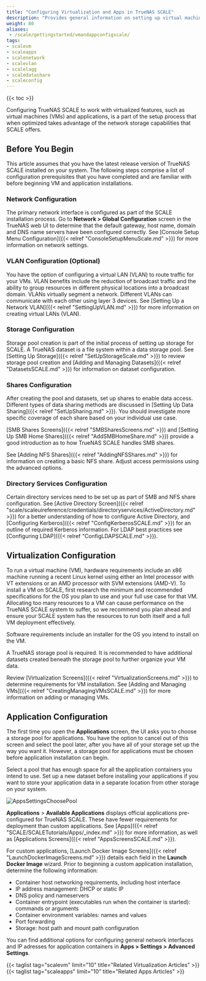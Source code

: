 ```yaml
---
title: "Configuring Virtualization and Apps in TrueNAS SCALE"
description: "Provides general information on setting up virtual machines and applications on TrueNAS SCALE."
weight: 80
aliases: 
 - /scale/gettingstarted/vmandappconfigscale/
tags:
- scalevm
- scaleapps
- scalenetwork
- scalevlan
- scalelagg
- scaledatashare
- scaleconfig
---
```


{{< toc >}}

Configuring TrueNAS SCALE to work with virtualized features, such as virtual machines (VMs) and applications, is a part of the setup process that when optimized takes advantage of the network storage capabilities that SCALE offers. 

## Before You Begin

This article assumes that you have the latest release version of TrueNAS SCALE installed on your system. The following steps comprise a list of configuration prerequisites that you have completed and are familiar with before beginning VM and application installations.

### Network Configuration

The primary network interface is configured as part of the SCALE installation process. Go to **Network > Global Configuration** screen in the TrueNAS web UI to determine that the default gateway, host name, domain and DNS name servers have been configured correctly. See [Console Setup Menu Configuration]({{< relref "ConsoleSetupMenuScale.md" >}}) for more information on network settings.

### VLAN Configuration (Optional) 

You have the option of configuring a virtual LAN (VLAN) to route traffic for your VMs. VLAN benefits include the reduction of broadcast traffic and the ability to group resources in different physical locations into a broadcast domain. VLANs virtually segment a network. Different VLANs can communicate with each other using layer 3 devices. See [Setting Up a Network VLAN]({{< relref "SettingUpVLAN.md" >}}) for more information on creating virtual LANs (VLAN).

### Storage Configuration

Storage pool creation is part of the initial process of setting up storage for SCALE. A TrueNAS dataset is a file system within a data storage pool. See [Setting Up Storage]({{< relref "SetUpStorageScale.md" >}}) to review storage pool creation and [Adding and Managing Datasets]({{< relref "DatasetsSCALE.md" >}}) for information on dataset configuration. 

### Shares Configuration

After creating the pool and datasets, set up shares to enable data access. Different types of data sharing methods are discussed in 
[Setting Up Data Sharing]({{< relref "SetUpSharing.md" >}}). You should investigate more specific coverage of each share based on your individual use case. 

[SMB Shares Screens]({{< relref "SMBSharesScreens.md" >}}) and [Setting Up SMB Home Shares]({{< relref "AddSMBHomeShare.md" >}}) provide a good introduction as to how TrueNAS SCALE handles SMB shares. 

See [Adding NFS Shares]({{< relref "AddingNFSShares.md" >}}) for information on creating a basic NFS share. Adjust access permissions using the advanced options. 

### Directory Services Configuration

Certain directory services need to be set up as part of SMB and NFS share configuration. See [Active Directory Screen]({{< relref "scale/scaleuireference/credentials/directoryservices/ActiveDirectory.md" >}}) for a better understanding of how to configure Active Directory, and [Configuring Kerberos]({{< relref "ConfigKerberosSCALE.md" >}}) for an outline of required Kerberos information. For LDAP best practices see [Configuring LDAP]({{< relref "ConfigLDAPSCALE.md" >}}).

## Virtualization Configuration

To run a virtual machine (VM), hardware requirements include an x86 machine running a recent Linux kernel using either an Intel processor with VT extensions or an AMD processor with SVM extensions (AMD-V). To install a VM on SCALE, first research the minimum and recommended specifications for the OS you plan to use and your full use case for that VM. Allocating too many resources to a VM can cause performance on the TrueNAS SCALE system to suffer, so we recommend you plan ahead and ensure your SCALE system has the resources to run both itself and a full VM deployment effectively.

Software requirements include an installer for the OS you intend to install on the VM.

A TrueNAS storage pool is required. It is recommended to have additional datasets created beneath the storage pool to further organize your VM data.

Review [Virtualization Screens]({{< relref "VirtualizationScreens.md" >}}) to determine requirements for VM installation. See [Adding and Managing VMs]({{< relref "CreatingManagingVMsSCALE.md" >}}) for more information on adding or managing VMs.

## Application Configuration

The first time you open the **Applications** screen, the UI asks you to choose a storage pool for applications. You have the option to cancel out of this screen and select the pool later, after you have all of your storage set up the way you want it. However, a storage pool for applications must be chosen before application installation can begin.

Select a pool that has enough space for all the application containers you intend to use. Set up a new dataset before installing your applications if you want to store your application data in a separate location from other storage on your system.

![AppsSettingsChoosePool](/images/SCALE/22.02/AppsSettingsChoosePool.png "Choosing a Pool for Apps")

**Applications** > **Available Applications** displays official applications pre-configured for TrueNAS SCALE. These have fewer requirements for deployment than custom applications. See [Apps]({{< relref "SCALE/SCALETutorials/Apps/_index.md" >}}) for more information, as well as [Applications Screens]({{< relref "AppsScreensSCALE.md" >}}).

For custom applications, [Launch Docker Image Screens]({{< relref "LaunchDockerImageScreens.md" >}}) details each field in the **Launch Docker Image** wizard. Prior to beginning a custom application installation, determine the following information:

* Container host networking requirements, including host interface
* IP address management: DHCP or static IP
* DNS policy and nameservers
* Container entrypoint (executables run when the container is started): commands or arguments
* Container environment variables: names and values
* Port forwarding
* Storage: host path and mount path configuration

You can find additional options for configuring general network interfaces and IP adresses for application containers in **Apps > Settings > Advanced Settings**.

{{< taglist tag="scalevm" limit="10" title="Related Virtualization Articles" >}}
{{< taglist tag="scaleapps" limit="10" title="Related Apps Articles" >}}
